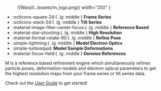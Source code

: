 # 

<figure markdown="span">
  ![Warp](../assets/m_logo.png){ width="250" }
  <figcaption></figcaption>
</figure>

<div class="grid cards" markdown>

- :octicons-square-24:{ .lg .middle } __Frame Series__
- :octicons-stack-24:{ .lg .middle } __Tilt Series__
- :material-image-filter-center-focus:{ .lg .middle } __Reference Based__
- :material-star-shooting:{ .lg .middle } __High Resolution__
- :material-format-rotate-90:{ .lg .middle } __Refine Pose__
- :simple-lightning:{ .lg .middle } __Model Electron Optics__
- :simple-turbosquid: __Model Sample Deformations__
- :material-focus-field:{ .lg .middle } __Denoise References__



</div>

M is a reference based refinement engine which simultaneously
refines particle poses, deformation models and electron optical parameters to get 
the highest resolution maps from your frame series or tilt series data.

Check out the [*User Guide*](../user_guide/overview.md) to get started!